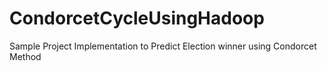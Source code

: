 # CondorcetCycleUsingHadoop
Sample Project Implementation to Predict Election winner using Condorcet Method
